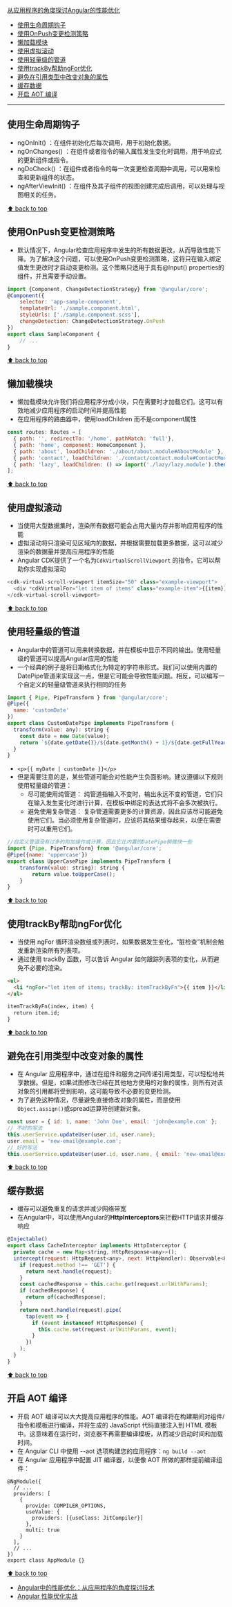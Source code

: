 [从应用程序的角度探讨Angular的性能优化](#top)

- [使用生命周期钩子](#使用生命周期钩子)
- [使用OnPush变更检测策略](#使用onpush变更检测策略)
- [懒加载模块](#懒加载模块)
- [使用虚拟滚动](#使用虚拟滚动)
- [使用轻量级的管道](#使用轻量级的管道)
- [使用trackBy帮助ngFor优化](#使用trackby帮助ngfor优化)
- [避免在引用类型中改变对象的属性](#避免在引用类型中改变对象的属性)
- [缓存数据](#缓存数据)
- [开启 AOT 编译](#开启-aot-编译)

--------------------------------------------------------

## 使用生命周期钩子

- ngOnInit() ：在组件初始化后每次调用，用于初始化数据。
- ngOnChanges() ：在组件或者指令的输入属性发生变化时调用，用于响应式的更新组件或指令。
- ngDoCheck() ：在组件或者指令的每一次变更检查周期中调用，可以用来检查和更新组件的状态。
- ngAfterViewInit() ：在组件及其子组件的视图创建完成后调用，可以处理与视图相关的任务。

[⬆ back to top](#top)

## 使用OnPush变更检测策略

- 默认情况下，Angular检查应用程序中发生的所有数据更改，从而导致性能下降。为了解决这个问题，可以使用OnPush变更检测策略，这将只在输入绑定值发生更改时才启动变更检测。这个策略只适用于具有@Input() properties的组件，并且需要手动设置。


```javascript
import {Component, ChangeDetectionStrategy} from '@angular/core';
@Component({
    selector: 'app-sample-component',
    templateUrl: './sample.component.html',
    styleUrls: ['./sample.component.scss'],
    changeDetection: ChangeDetectionStrategy.OnPush
})
export class SampleComponent {
    // ...
}
```

[⬆ back to top](#top)

## 懒加载模块

- 懒加载模块允许我们将应用程序分成小块，只在需要时才加载它们。这可以有效地减少应用程序的启动时间并提高性能
- 在应用程序的路由器中，使用loadChildren 而不是component属性

```javascript
const routes: Routes = [
  { path: '', redirectTo: '/home', pathMatch: 'full'},
  { path: 'home', component: HomeComponent },
  { path: 'about', loadChildren: './about/about.module#AboutModule' },
  { path: 'contact', loadChildren: './contact/contact.module#ContactModule' },
  { path: 'lazy', loadChildren: () => import('./lazy/lazy.module').then(m => m.LazyModule),
];
```

[⬆ back to top](#top)

## 使用虚拟滚动

- 当使用大型数据集时，渲染所有数据可能会占用大量内存并影响应用程序的性能
- 虚拟滚动将只渲染可见区域内的数据，并根据需要加载更多数据，这可以减少渲染的数据量并提高应用程序的性能
- Angular CDK提供了一个名为`CdkVirtualScrollViewport` 的指令，它可以帮助你实现虚拟滚动

```javascript
<cdk-virtual-scroll-viewport itemSize="50" class="example-viewport">
  <div *cdkVirtualFor="let item of items" class="example-item">{{item}}</div>
</cdk-virtual-scroll-viewport>
```

[⬆ back to top](#top)

## 使用轻量级的管道

- Angular中的管道可以用来转换数据，并在模板中显示不同的输出。使用轻量级的管道可以提高Angular应用的性能
- 一个经典的例子是将日期格式化为特定的字符串形式。我们可以使用内置的DatePipe管道来实现这一点，但是它可能会导致性能问题。相反，可以编写一个自定义的轻量级管道来执行相同的任务

```javascript
import { Pipe, PipeTransform } from '@angular/core';
@Pipe({
  name: 'customDate'
})
export class CustomDatePipe implements PipeTransform {
  transform(value: any): string {
    const date = new Date(value);
    return `${date.getDate()}/${date.getMonth() + 1}/${date.getFullYear()}`;
  }
}
```

- `<p>{{ myDate | customDate }}</p>`
- 但是需要注意的是，某些管道可能会对性能产生负面影响。建议遵循以下规则使用轻量级的管道：
  - 尽可能使用纯管道： 纯管道指输入不变时，输出永远不变的管道，它们只在输入发生变化时进行计算，在模板中绑定的表达式将不会多次被执行。
  - 避免使用复杂管道： 复杂管道需要更多的计算资源，因此应该尽可能避免使用它们。当必须使用复杂管道时，应该将其结果缓存起来，以便在需要时可以重用它们。

```javascript
//自定义管道没有过多的附加操作或计算，因此它比内置的DatePipe稍微快一些
import {Pipe, PipeTransform} from '@angular/core';
@Pipe({name: 'uppercase'})
export class UpperCasePipe implements PipeTransform {
    transform(value: string): string {
        return value.toUpperCase();
    }
}
```

[⬆ back to top](#top)

## 使用trackBy帮助ngFor优化

- 当使用 ngFor 循环渲染数组或列表时，如果数据发生变化，“脏检查”机制会触发重新渲染所有列表项。
- 通过使用 trackBy 函数，可以告诉 Angular 如何跟踪列表项的变化，从而避免不必要的渲染。

```html
<ul>
  <li *ngFor="let item of items; trackBy: itemTrackByFn">{{ item }}</li>
</ul>

itemTrackByFn(index, item) {
  return item.id;
}
```

[⬆ back to top](#top)

## 避免在引用类型中改变对象的属性

- 在 Angular 应用程序中，通过在组件和服务之间传递引用类型，可以轻松地共享数据。但是，如果试图修改已经在其他地方使用的对象的属性，则所有对该对象的引用都将受到影响，这可能导致不必要的变更检测。
- 为了避免这种情况，尽量避免直接修改对象的属性，而是使用 `Object.assign()`或spread运算符创建新对象。

```javascript
const user = { id: 1, name: 'John Doe', email: 'john@example.com' };
// 不好的写法
this.userService.updateUser(user.id, user.name);
user.email = 'new-email@example.com';
// 好的写法
this.userService.updateUser(user.id, user.name, { email: 'new-email@example.com' });
```

[⬆ back to top](#top)

## 缓存数据

- 缓存可以避免重复的请求并减少网络带宽
- 在Angular中，可以使用Angular的**HttpInterceptors**来拦截HTTP请求并缓存响应

```javascript
@Injectable()
export class CacheInterceptor implements HttpInterceptor {
  private cache = new Map<string, HttpResponse<any>>();
  intercept(request: HttpRequest<any>, next: HttpHandler): Observable<HttpEvent<any>> {
    if (request.method !== 'GET') {
      return next.handle(request);
    }
    const cachedResponse = this.cache.get(request.urlWithParams);
    if (cachedResponse) {
      return of(cachedResponse);
    }
    return next.handle(request).pipe(
      tap(event => {
        if (event instanceof HttpResponse) {
          this.cache.set(request.urlWithParams, event);
        }
      })
    );
  }
}
```

[⬆ back to top](#top)

## 开启 AOT 编译

- 开启 AOT 编译可以大大提高应用程序的性能。AOT 编译将在构建期间对组件/指令和模板进行编译，并将生成的 JavaScript 代码直接注入到 HTML 模板中。这意味着在运行时，浏览器不再需要编译模板，从而减少启动时间和加载时间。
- 在 Angular CLI 中使用 --aot 选项构建您的应用程序：`ng build --aot`
- 在 Angular 应用程序中配置 JIT 编译器，以便像 AOT 所做的那样提前编译组件：

```
@NgModule({
  // ...
  providers: [
    {
      provide: COMPILER_OPTIONS,
      useValue: {
        providers: [{useClass: JitCompiler}]
      },
      multi: true
    }
  ],
  // ...
})
export class AppModule {}
```

[⬆ back to top](#top)

- [Angular中的性能优化：从应用程序的角度探讨技术](https://juejin.cn/post/7231853294410317881)
- [Angular 性能优化实战](https://juejin.cn/post/7210574986780229669)
